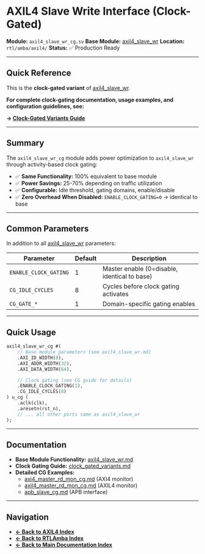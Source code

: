 # AXIL4 Slave Write Interface (Clock-Gated)

**Module:** `axil4_slave_wr_cg.sv`
**Base Module:** [axil4_slave_wr](./axil4_slave_wr.md)
**Location:** `rtl/amba/axil4/`
**Status:** ✅ Production Ready

---

## Quick Reference

This is the **clock-gated variant** of [axil4_slave_wr](./axil4_slave_wr.md).

**For complete clock-gating documentation, usage examples, and configuration guidelines, see:**

**→ [Clock-Gated Variants Guide](../shared/clock_gated_variants.md)**

---

## Summary

The `axil4_slave_wr_cg` module adds power optimization to `axil4_slave_wr` through activity-based clock gating:

- ✅ **Same Functionality:** 100% equivalent to base module
- ✅ **Power Savings:** 25-70% depending on traffic utilization
- ✅ **Configurable:** Idle threshold, gating domains, enable/disable
- ✅ **Zero Overhead When Disabled:** `ENABLE_CLOCK_GATING=0` → identical to base

---

## Common Parameters

In addition to all [axil4_slave_wr](./axil4_slave_wr.md) parameters:

| Parameter | Default | Description |
|-----------|---------|-------------|
| `ENABLE_CLOCK_GATING` | 1 | Master enable (0=disable, identical to base) |
| `CG_IDLE_CYCLES` | 8 | Cycles before clock gating activates |
| `CG_GATE_*` | 1 | Domain-specific gating enables |

---

## Quick Usage

```systemverilog
axil4_slave_wr_cg #(
    // Base module parameters (see axil4_slave_wr.md)
    .AXI_ID_WIDTH(8),
    .AXI_ADDR_WIDTH(32),
    .AXI_DATA_WIDTH(64),

    // Clock gating (see CG guide for details)
    .ENABLE_CLOCK_GATING(1),
    .CG_IDLE_CYCLES(8)
) u_cg (
    .aclk(clk),
    .aresetn(rst_n),
    // ... all other ports same as axil4_slave_wr
);
```

---

## Documentation

- **Base Module Functionality:** [axil4_slave_wr.md](./axil4_slave_wr.md)
- **Clock Gating Guide:** [clock_gated_variants.md](../shared/clock_gated_variants.md)
- **Detailed CG Examples:**
  - [axi4_master_rd_mon_cg.md](../axi4/axi4_master_rd_mon_cg.md) (AXI4 monitor)
  - [axil4_master_rd_mon_cg.md](../axil4/axil4_master_rd_mon_cg.md) (AXIL4 monitor)
  - [apb_slave_cg.md](../apb/apb_slave_cg.md) (APB interface)

---

## Navigation

- **[← Back to AXIL4 Index](./README.md)**
- **[← Back to RTLAmba Index](../index.md)**
- **[← Back to Main Documentation Index](../../index.md)**
